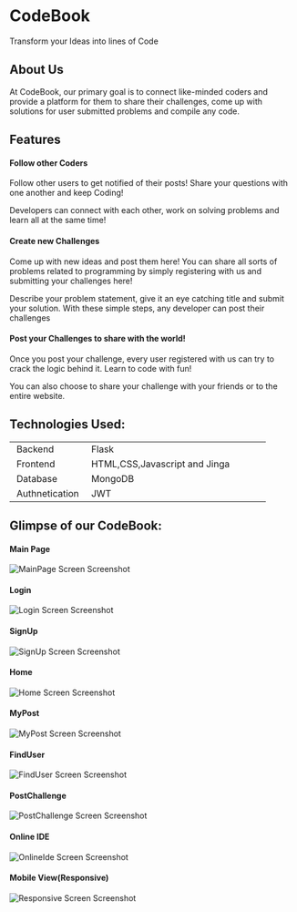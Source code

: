 # CodeBook
Transform your Ideas into lines of Code

## About Us
At CodeBook, our primary goal is to connect like-minded coders and
provide a platform for them to share their challenges, come up with
solutions for user submitted problems and compile any code.

## Features

<h4>Follow other Coders</h4>
Follow other users to get notified of their posts! Share your
questions with one another and keep Coding!

Developers can connect with each other, work on solving problems
and learn all at the same time!


<h4>Create new Challenges</h4>
Come up with new ideas and post them here! You can share all sorts
of problems related to programming by simply registering with us and
submitting your challenges here!

Describe your problem statement, give it an eye catching title and
submit your solution. With these simple steps, any developer can
post their challenges


<h4>Post your Challenges to share with the world!</h4>

Once you post your challenge, every user registered with us can try
to crack the logic behind it. Learn to code with fun!

You can also choose to share your challenge with your friends or to
the entire website.

## Technologies Used:
<table style="width: 100%;" >
	<tbody>
		<tr style="height: 21px;">
			<td style="width: 28.8348%; height: 21px;">&nbsp;Backend</td>
			<td style="width: 70.1652%; height: 21px;">&nbsp;Flask</td>
		</tr>
		<tr style="height: 20.6667px;">
			<td style="width: 28.8348%; height: 20.6667px;">&nbsp;Frontend</td>
			<td style="width: 70.1652%; height: 20.6667px;">&nbsp;HTML,CSS,Javascript and Jinga</td>
		</tr>
		<tr style="height: 20px;">
			<td style="width: 28.8348%; height: 20px;">&nbsp;Database&nbsp;</td>
			<td style="width: 70.1652%; height: 20px;">&nbsp;MongoDB</td>
		</tr>
		<tr style="height: 21px;">
			<td style="width: 28.8348%; height: 21px;">&nbsp;Authnetication</td>
			<td style="width: 70.1652%; height: 21px;">&nbsp;JWT</td>
		</tr>
	</tbody>
</table>
<!-- DivTable.com -->

## Glimpse of our CodeBook:

#### Main Page
<img src = "./Readme_Img/MainPage.png" alt ="MainPage Screen Screenshot" />

#### Login
<img src = "./Readme_Img/Login.png" alt ="Login Screen Screenshot" />

#### SignUp
<img src = "./Readme_Img/SignUp.png" alt ="SignUp Screen Screenshot" />

#### Home
<img src = "./Readme_Img/Home.png" alt ="Home Screen Screenshot" />

#### MyPost
<img src = "./Readme_Img/MyPost.png" alt ="MyPost Screen Screenshot" />

#### FindUser
<img src = "./Readme_Img/FIndUser.png" alt ="FindUser Screen Screenshot" />

#### PostChallenge
<img src = "./Readme_Img/PostChallenge.png" alt ="PostChallenge Screen Screenshot" />

#### Online IDE
<img src = "./Readme_Img/OnlineIde.png" alt ="OnlineIde Screen Screenshot" />

#### Mobile View(Responsive)
<img src = "./Readme_Img/Responsive.png" alt ="Responsive Screen Screenshot" />
